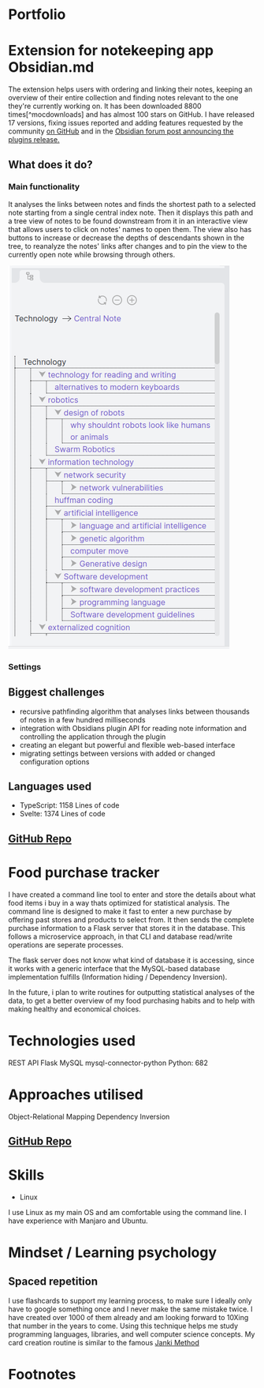 # Portfolio

# Extension for notekeeping app Obsidian.md

The extension helps users with ordering and linking their notes, keeping an overview of their entire collection and finding notes relevant to the one they're currently working on. It has been downloaded 8800 times[^mocdownloads] and has almost 100 stars on GitHub.
I have released 17 versions, fixing issues reported and adding features requested by the community [on GitHub](https://github.com/Robin-Haupt-1/Obsidian-Map-of-Content/issues?q=+is%3Aissue+-author%3ARobin-Haupt-1+) and in the [Obsidian forum post announcing the plugins release.](https://forum.obsidian.md/t/map-of-content-plugin-release/25209/4)

## What does it do?

### Main functionality

It analyses the links between notes and finds the shortest path to a selected note starting from a single central index note. Then it displays this path and a tree view of notes to be found downstream from it in an interactive view that allows users to click on notes' names to open them.
The view also has buttons to increase or decrease the depths of descendants shown in the tree, to reanalyze the notes' links after changes and to pin the view to the currently open note while browsing through others.

![MOC view](https://github.com/Robin-Haupt-1/Portfolio/blob/main/images/moc.png)

### Settings



## Biggest challenges

- recursive pathfinding algorithm that analyses links between thousands of notes in a few hundred milliseconds
- integration with Obsidians plugin API for reading note information and controlling the application through the plugin
- creating an elegant but powerful and flexible web-based interface
- migrating settings between versions with added or changed configuration options


## Languages used

- TypeScript: 1158 Lines of code
- Svelte: 1374 Lines of code

## [GitHub Repo](https://github.com/Robin-Haupt-1/Obsidian-Map-of-Content)


# Food purchase tracker

I have created a command line tool to enter and store the details about what food items i buy in a way thats optimized for statistical analysis. The command line is designed to make it fast to enter a new purchase by offering past stores and products to select from. It then sends the complete purchase information to a Flask server that stores it in the database. This follows a microservice approach, in that CLI and database read/write operations are seperate processes.

The flask server does not know what kind of database it is accessing, since it works with a generic interface that the MySQL-based database implementation fulfills (Information hiding / Dependency Inversion).

In the future, i plan to write routines for outputting statistical analyses of the data, to get a better overview of my food purchasing habits and to help with making healthy and economical choices.

# Technologies used

REST API
Flask
MySQL
mysql-connector-python
Python: 682

# Approaches utilised

Object-Relational Mapping
Dependency Inversion


## [GitHub Repo](https://github.com/Robin-Haupt-1/Food-purchases-tracking-and-analysis)


# Skills

- Linux

I use Linux as my main OS and am comfortable using the command line. I have experience with Manjaro and Ubuntu.


# Mindset / Learning psychology

## Spaced repetition

I use flashcards to support my learning process, to make sure I ideally only have to google something once and I never make the same mistake twice. I have created over 1000 of them already and am looking forward to 10Xing that number in the years to come. Using this technique helps me study programming languages, libraries, and well computer science concepts. My card creation routine is similar to the famous [Janki Method](https://www.jackkinsella.ie/articles/janki-method)


# Footnotes

[^mocdownload]: [Official download statistics](https://github.com/obsidianmd/obsidian-releases/blob/6605c60a77a160e2fa0f1abe307cec308b839902/community-plugin-stats.json#L6110)
